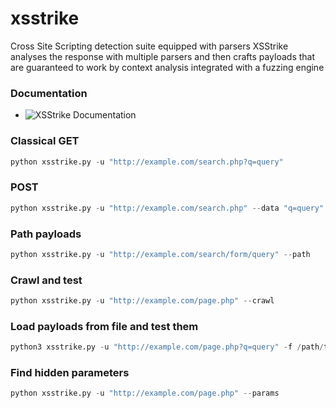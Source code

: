 # xsstrike 

Cross Site Scripting detection suite equipped with parsers
XSStrike analyses the response with multiple parsers and then crafts payloads
that are guaranteed to work by context analysis integrated with a fuzzing engine

### Documentation

* ![XSStrike Documentation](https://github.com/s0md3v/XSStrike/wiki/Usage)

### Classical GET
```python
python xsstrike.py -u "http://example.com/search.php?q=query"
```

### POST
```python
python xsstrike.py -u "http://example.com/search.php" --data "q=query"
```

### Path payloads
```python
python xsstrike.py -u "http://example.com/search/form/query" --path
```

### Crawl and test
```python
python xsstrike.py -u "http://example.com/page.php" --crawl
```

### Load payloads from file and test them
```python
python3 xsstrike.py -u "http://example.com/page.php?q=query" -f /path/to/file.txt
```

### Find hidden parameters
```python
python xsstrike.py -u "http://example.com/page.php" --params
```